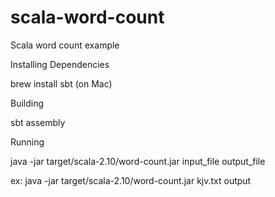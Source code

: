 # scala-word-count
Scala word count example

Installing Dependencies

brew install sbt (on Mac)

Building

sbt assembly

Running

java -jar target/scala-2.10/word-count.jar input_file output_file

ex: java -jar target/scala-2.10/word-count.jar kjv.txt output 